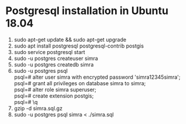 # Postgresql installation in Ubuntu 18.04
1. sudo apt-get update && sudo apt-get upgrade
2. sudo apt install postgresql postgresql-contrib postgis 
3. sudo service postgresql start
4. sudo -u postgres createuser simra
5. sudo -u postgres createdb simra
6. sudo -u postgres psql <br />
    psql=# alter user simra with encrypted password 'simra12345simra'; <br />
    psql=# grant all privileges on database simra to simra;  <br />
    psql=# alter role simra superuser;  <br />
    psql=# create extension postgis;  <br />
    psql=# \q  <br />
7. gzip -d simra.sql.gz 
8. sudo -u postgres psql simra < ./simra.sql
